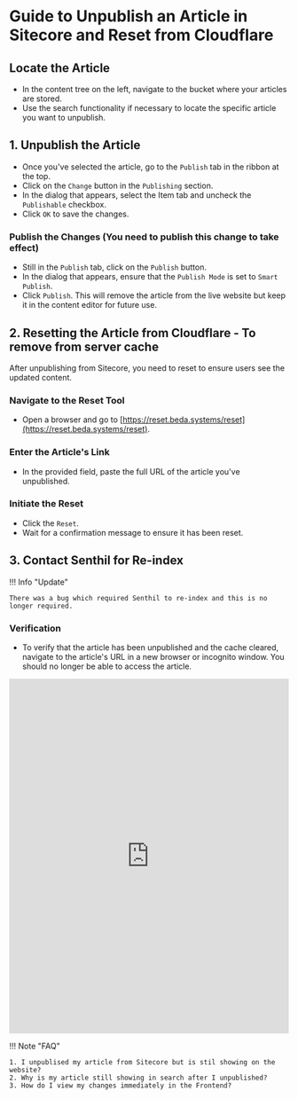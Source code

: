 # Guide to Unpublish an Article in Sitecore and Reset from Cloudflare

## Locate the Article
- In the content tree on the left, navigate to the bucket where your articles are stored.
- Use the search functionality if necessary to locate the specific article you want to unpublish.

## 1. Unpublish the Article
- Once you've selected the article, go to the `Publish` tab in the ribbon at the top.
- Click on the `Change` button in the `Publishing` section.
- In the dialog that appears, select the Item tab and uncheck the `Publishable` checkbox.
- Click `OK` to save the changes.

### Publish the Changes (You need to publish this change to take effect)
- Still in the `Publish` tab, click on the `Publish` button.
- In the dialog that appears, ensure that the `Publish Mode` is set to `Smart Publish`.
- Click `Publish`. This will remove the article from the live website but keep it in the content editor for future use.


## 2. Resetting the Article from Cloudflare - To remove from server cache

After unpublishing from Sitecore, you need to reset to ensure users see the updated content.

### Navigate to the Reset Tool
- Open a browser and go to [https://reset.beda.systems/reset](https://reset.beda.systems/reset).

### Enter the Article's Link
- In the provided field, paste the full URL of the article you've unpublished.

### Initiate the Reset
- Click the `Reset`.
- Wait for a confirmation message to ensure it has been reset. 

## 3. Contact Senthil for Re-index 

!!! Info "Update"

    There was a bug which required Senthil to re-index and this is no longer required.

### Verification
- To verify that the article has been unpublished and the cache cleared, navigate to the article's URL in a new browser or incognito window. You should no longer be able to access the article.

<iframe src="https://scribehow.com/embed/Unpublish_Article__ueexhONlSPieoa6QzxRhaQ?as=scrollable&skipIntro=true" width="100%" height="640" allowfullscreen frameborder="0"></iframe>

!!! Note "FAQ"

    1. I unpublised my article from Sitecore but is stil showing on the website?
    2. Why is my article still showing in search after I unpublished?
    3. How do I view my changes immediately in the Frontend?
